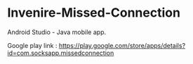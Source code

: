 # Invenire-Missed-Connection

Android Studio - Java mobile app.

Google play link : https://play.google.com/store/apps/details?id=com.socksapp.missedconnection
